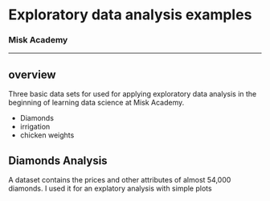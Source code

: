 Exploratory data analysis examples
================

### Misk Academy

-----

## overview 

Three basic data sets for used for applying exploratory data analysis in the beginning of learning data science at Misk Academy.

- Diamonds 
- irrigation 
- chicken weights


## Diamonds Analysis 

A dataset contains the prices and other attributes of almost 54,000 diamonds. 
I used it for an explatory analysis with simple plots 